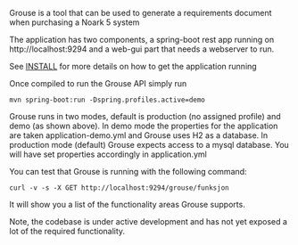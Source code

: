 Grouse is a tool that can be used to generate a requirements document when 
purchasing a Noark 5 system

The application has two components, a spring-boot rest app running on
http://localhost:9294 and a web-gui part that needs a webserver to run.

See [INSTALL](INSTALL.md) for more details on how to get the application running


Once compiled to run the Grouse API simply run

    mvn spring-boot:run -Dspring.profiles.active=demo

Grouse runs in two modes, default is production (no assigned profile) and demo (as shown above). In demo mode the
properties for the application are taken application-demo.yml and Grouse uses H2 as a database. In production mode 
(default) Grouse expects access to a mysql database. You will have set properties accordingly in application.yml  

You can test that Grouse is running with the following command: 

    curl -v -s -X GET http://localhost:9294/grouse/funksjon

It will show you a list of the functionality areas Grouse supports.

Note, the codebase is under active development and has not yet exposed a lot of the required functionality.
